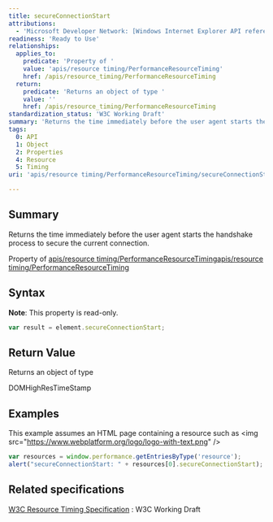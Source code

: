```yaml
---
title: secureConnectionStart
attributions:
  - 'Microsoft Developer Network: [Windows Internet Explorer API reference Article](http://msdn.microsoft.com/en-us/library/ie/hh828809%28v=vs.85%29.aspx)'
readiness: 'Ready to Use'
relationships:
  applies_to:
    predicate: 'Property of '
    value: 'apis/resource timing/PerformanceResourceTiming'
    href: /apis/resource_timing/PerformanceResourceTiming
  return:
    predicate: 'Returns an object of type '
    value: ''
    href: /apis/resource_timing/PerformanceResourceTiming
standardization_status: 'W3C Working Draft'
summary: 'Returns the time immediately before the user agent starts the handshake process to secure the current connection.'
tags:
  0: API
  1: Object
  2: Properties
  4: Resource
  5: Timing
uri: 'apis/resource timing/PerformanceResourceTiming/secureConnectionStart'

---
```

## <span>Summary</span>

Returns the time immediately before the user agent starts the handshake process to secure the current connection.

Property of [apis/resource timing/PerformanceResourceTiming](/apis/resource_timing/PerformanceResourceTiming)[apis/resource timing/PerformanceResourceTiming](/apis/resource_timing/PerformanceResourceTiming)

## <span>Syntax</span>

**Note**: This property is read-only.

``` js
var result = element.secureConnectionStart;
```

## <span>Return Value</span>

Returns an object of type<span></span>

DOMHighResTimeStamp

## <span>Examples</span>

This example assumes an HTML page containing a resource such as \<img src="<https://www.webplatform.org/logo/logo-with-text.png>" /\>

``` js
var resources = window.performance.getEntriesByType('resource');
alert("secureConnectionStart: " + resources[0].secureConnectionStart);
```

## <span>Related specifications</span>

[W3C Resource Timing Specification](http://www.w3.org/TR/resource-timing/)
:   W3C Working Draft
